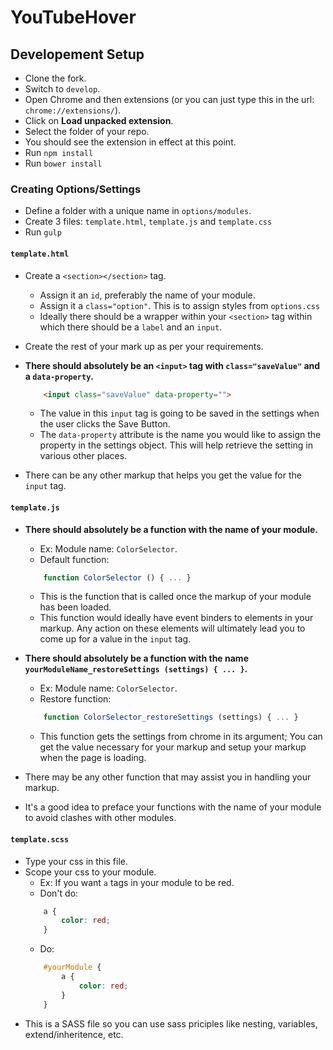 # YouTubeHover

## Developement Setup
* Clone the fork.
* Switch to `develop`.
* Open Chrome and then extensions (or you can just type this in the url: `chrome://extensions/`).
* Click on __Load unpacked extension__.
* Select the folder of your repo.
* You should see the extension in effect at this point.
* Run `npm install`
* Run `bower install`

### Creating Options/Settings
* Define a folder with a unique name in `options/modules`.
* Create 3 files: `template.html`, `template.js` and `template.css`
* Run `gulp`

#### `template.html`
* Create a `<section></section>` tag.
    * Assign it an `id`, preferably the name of your module.
    * Assign it a `class="option"`. This is to assign styles from `options.css`
    * Ideally there should be a wrapper within your `<section>` tag within which there should be a `label` and an `input`.
* Create the rest of your mark up as per your requirements.

* __There should absolutely be an `<input>` tag with `class="saveValue"` and a `data-property`.__
    ```html
        <input class="saveValue" data-property="">
    ```
    * The value in this `input` tag is going to be saved in the settings when the user clicks the Save Button.
    * The `data-property` attribute is the name you would like to assign the property in the settings object. This will help retrieve the setting in various other places.

* There can be any other markup that helps you get the value for the `input` tag.

#### `template.js`
* __There should absolutely be a function with the name of your module.__
    * Ex: Module name: `ColorSelector`.
    * Default function:
    ```javascript
        function ColorSelector () { ... }
    ```
    * This is the function that is called once the markup of your module has been loaded.
    * This function would ideally have event binders to elements in your markup. Any action on these elements will ultimately lead you to come up for a value in the `input` tag.

* __There should absolutely be a function with the name `yourModuleName_restoreSettings (settings) { ... }`.__
    * Ex: Module name: `ColorSelector`.
    * Restore function:
    ```javascript
        function ColorSelector_restoreSettings (settings) { ... }
    ```
    * This function gets the settings from chrome in its argument; You can get the value necessary for your markup and setup your markup when the page is loading.

* There may be any other function that may assist you in handling your markup.
* It's a good idea to preface your functions with the name of your module to avoid clashes with other modules.

#### `template.scss`
* Type your css in this file.
* Scope your css to your module.
    * Ex: If you want `a` tags in your module to be red.
    * Don't do:
    ```css
        a {
            color: red;
        }
    ```
    * Do:
    ```css
        #yourModule {
            a {
                color: red;
            }
        }
    ```
* This is a SASS file so you can use sass priciples like nesting, variables, extend/inheritence, etc.